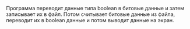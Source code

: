 Программа переводит данные типа boolean в битовые данные и затем записывает их в файл. Потом считывает битовые данные из файла, переводит их в boolean данные и потом выводит данные на экран.
